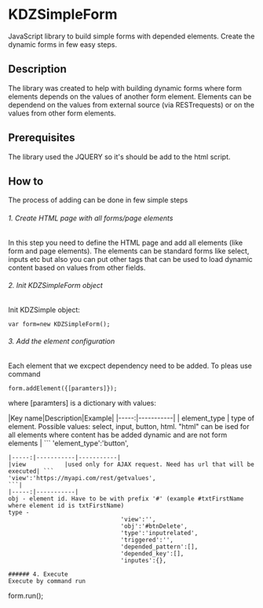 # KDZSimpleForm
JavaScript library to build simple forms with depended elements. Create the dynamic forms in few easy steps.

## Description
The library was created to help with building dynamic forms where form elements depends on the values of another form element. Elements can be dependend on the values from external source (via RESTrequests) or on the values from other form elements.

## Prerequisites
The library used the JQUERY so it's should be add to the html script.

## How to
The process of adding can be done in few simple steps
###### 1. Create HTML page with all forms/page elements 
In this step you need to define the HTML page and add all elements (like form and page elements). The elements can be standard forms like select, inputs etc but also you can put other tags that can be used to load dynamic content based on values from other fields.

###### 2. Init KDZSimpleForm object
Init KDZSimple object:
```
var form=new KDZSimpleForm();
```
###### 3. Add the element configuration
Each element that we excpect dependency need to be added. To pleas use command

```
form.addElement({[paramters]});
```
where [paramters] is a dictionary with values:

|Key name|Description|Example|
|-----:|-----------|
| element_type | type of element. Possible values: select, input, button, html. "html" can be ised for all elements where content has be added dynamic and are not form elements | ```
'element_type':'button',
```
|-----:|-----------|-----------|
|view           |used only for AJAX request. Need has url that will be executed| ```
'view':'https://myapi.com/rest/getvalues',
```|
|-----:|-----------|
obj - element id. Have to be with prefix '#' (example #txtFirstName where element id is txtFirstName)
type - 
                                'view':'',
                                'obj':'#btnDelete',
                                'type':'inputrelated',
                                'triggered':'',
                                'depended_pattern':[],
                                'depended_key':[],
                                'inputes':{},

###### 4. Execute
Execute by command run
```
form.run();
```


